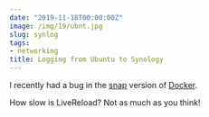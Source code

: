 ```yaml
---
date: "2019-11-18T00:00:00Z"
image: /img/19/ubnt.jpg
slug: synlog
tags:
- networking
title: Logging from Ubuntu to Synology
---
```


I recently had a bug in the [snap][] version of [Docker][].


How slow is LiveReload? Not as much as you think! 


[snap]: https://ubuntu.com
[Docker]: https://getdocker.com